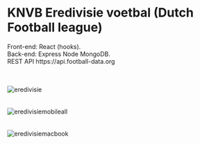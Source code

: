 <h1>KNVB Eredivisie voetbal (Dutch Football league)</h1>
Front-end: React (hooks).<br>
Back-end: Express Node MongoDB.<br>
REST API https://api.football-data.org<br><br><br>

![eredivisie](https://user-images.githubusercontent.com/38325801/220104276-30ddea48-3fcf-4f2b-94de-0955b95e8f05.png)<br><br><br>
![eredivisiemobileall](https://user-images.githubusercontent.com/38325801/220103550-899e04ea-af85-46e7-8208-2c531e19e139.png)<br><br><br>
![eredivisiemacbook](https://user-images.githubusercontent.com/38325801/220104792-438de1d6-323e-43c0-97ad-7be01aab1036.png)<br><br><br>
